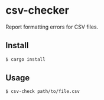 # csv-checker

Report formatting errors for CSV files.

## Install

```sh
$ cargo install
```

## Usage

```sh
$ csv-check path/to/file.csv
```
